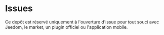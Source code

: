 # Issues

Ce depôt est réservé uniquement à l'ouverture d'issue pour tout souci avec Jeedom, le market, un plugin officiel ou l'application mobile.
